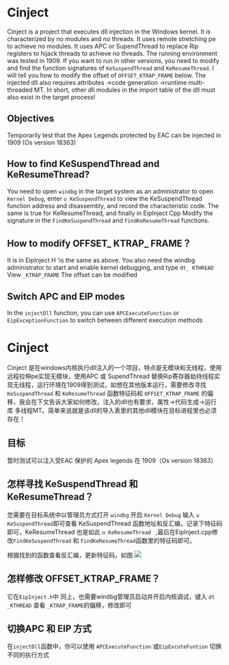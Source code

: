 # Cinject

Cinject is a project that executes dll injection in the Windows kernel. It is characterized by no modules and no threads. It uses remote stretching pe to achieve no modules. It uses APC or SupendThread to replace Rip registers to hijack threads to achieve no threads. The running environment was tested in 1909. If you want to run in other versions, you need to modify and find the function signatures of `KeSuspendThread` and `KeResumeThread`. I will tell you how to modify the offset of `OFFSET_KTRAP_FRAME` below. The injected dll also requires attributes ->code generation ->runtime multi-threaded MT. In short, other dll modules in the import table of the dll must also exist in the target process!



## Objectives

Temporarily test that the Apex Legends protected by EAC can be injected in 1909 (Os version 18363)



## How to find KeSuspendThread and KeResumeThread?

You need to open `windbg` in the target system as an administrator to open `Kernel Debug`, enter `u KeSuspendThread` to view the KeSuspendThread function address and disassembly, and record the characteristic code. The same is true for KeResumeThread, and finally in EipInject Cpp Modify the signature in the `FindKeSuspendThread` and `FindKeResumeThread` functions.



## How to modify OFFSET_ KTRAP_ FRAME？

It is in EipInject H 'is the same as above. You also need the windbg administrator to start and enable kernel debugging, and type `dt_ KTHREAD` View `_KTRAP_FRAME` The offset can be modified



## Switch APC and EIP modes

In the `injectDll` function, you can use `APCExecuteFunction` or `EipExceptionFunction` to switch between different execution methods

# Cinject
Cinject 是在windows内核执行dll注入的一个项目，特点是无模块和无线程，使用远程拉伸pe实现无模块，使用APC 或 SupendThread 替换Rip寄存器劫持线程实现无线程，运行环境在1909得到测试，如想在其他版本运行，需要修改寻找  `KeSuspendThread` 和 `KeResumeThread` 函数特征码和 `OFFSET_KTRAP_FRAME` 的偏移，我会在下文告诉大家如何修改。注入的dll也有要求，属性->代码生成->运行库 多线程MT。简单来说就是该dll的导入表里的其他dll模块在目标进程里也必须存在！

## 目标
暂时测试可以注入受EAC 保护的 Apex legends 在 1909（Os version 18363）

## 怎样寻找 KeSuspendThread 和 KeResumeThread？
您需要在目标系统中以管理员方式打开 `windbg` 开启 `Kernel Debug` 输入 ` u KeSuspendThread `即可查看 KeSuspendThread 函数地址和反汇编，记录下特征码即可，KeResumeThread 也是如此 `u KeResumeThread ` ,最后在EipInject.cpp修改`FindKeSuspendThread` 和 `FindKeResumeThread`函数里的特征码即可。

根据找到的函数查看反汇编，更新特征码，如图
![](https://raw.githubusercontent.com/ccdescipline/CInject/master/Img/findKeSuspendThread.PNG)


## 怎样修改 OFFSET_KTRAP_FRAME？
它在` EipInject.h `中 同上，也需要windbg管理员启动并开启内核调试，键入 `dt _KTHREAD` 查看 `_KTRAP_FRAME`的偏移，修改即可

## 切换APC 和 EIP 方式
在` injectDll `函数中，你可以使用 `APCExecuteFunction` 或`EipExcuteFuntion` 切换不同的执行方式
